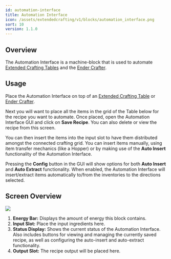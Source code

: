 ```yaml
---
id: automation-interface 
title: Automation Interface
icon: /assets/extendedcrafting/v1/blocks/automation_interface.png
sort: 10
version: 1.1.0
---
```


## Overview

The Automation Interface is a machine-block that is used to automate [Extended Crafting Tables](crafting-tables.md) and the [Ender Crafter](ender-crafter.md).

## Usage

Place the Automation Interface on top of an [Extended Crafting Table](crafting-tables.md) or [Ender Crafter](ender-crafter.md).

Next you will want to place all the items in the grid of the Table below for the recipe you want to automate. Once placed, open the Automation Interface GUI and click on **Save Recipe**. You can also delete or view the recipe from this screen.

You can then insert the items into the input slot to have them distributed amongst the connected crafting grid. You can insert items manually, using item transfer mechanics (like a Hopper) or by making use of the **Auto Insert** functionality of the Automation Interface.

Pressing the **Config** button in the GUI will show options for both **Auto Insert** and **Auto Extract** functionality. When enabled, the Automation Interface will insert/extract items automatically to/from the inventories to the directions selected.

## Screen Overview

![](/assets/extendedcrafting/v1/screens/automation_interface.png)

1. **Energy Bar:** Displays the amount of energy this block contains.
2. **Input Slot:** Place the input ingredients here.
3. **Status Display:** Shows the current status of the Automation Interface. Also includes buttons for viewing and managing the currently saved recipe, as well as configuring the auto-insert and auto-extract functionality. 
4. **Output Slot:** The recipe output will be placed here.
